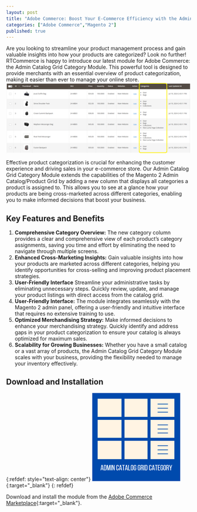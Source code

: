 ```yaml
---
layout: post
title: "Adobe Commerce: Boost Your E-Commerce Efficiency with the Admin Catalog Grid Category Module"
categories: ["Adobe Commerce","Magento 2"]
published: true
---
```

Are you looking to streamline your product management process and gain valuable insights into how your products are categorized? Look no further! RTCommerce is happy to introduce our latest module for Adobe Commerce: the Admin Catalog Grid Category Module. This powerful tool is designed to provide merchants with an essential overview of product categorization, making it easier than ever to manage your online store.
![alt text](/images/admin-catalog-grid-category/admin-catalog-grid-category_screenshot.png)

Effective product categorization is crucial for enhancing the customer experience and driving sales in your e-commerce store. Our Admin Catalog Grid Category Module extends the capabilities of the Magento 2 Admin Catalog/Product Grid by adding a new column that displays all categories a product is assigned to. This allows you to see at a glance how your products are being cross-marketed across different categories, enabling you to make informed decisions that boost your business.



## Key Features and Benefits

1. **Comprehensive Category Overview:** The new category column provides a clear and comprehensive view of each product’s category assignments, saving you time and effort by eliminating the need to navigate through multiple screens.
2. **Enhanced Cross-Marketing Insights:** Gain valuable insights into how your products are marketed across different categories, helping you identify opportunities for cross-selling and improving product placement strategies.
3. **User-Friendly Interface** Streamline your administrative tasks by eliminating unnecessary steps. Quickly review, update, and manage your product listings with direct access from the catalog grid.
4. **User-Friendly Interface:** The module integrates seamlessly with the Magento 2 admin panel, offering a user-friendly and intuitive interface that requires no extensive training to use.
5. **Optimized Merchandising Strategy:** Make informed decisions to enhance your merchandising strategy. Quickly identify and address gaps in your product categorization to ensure your catalog is always optimized for maximum sales.
6. **Scalability for Growing Businesses:** Whether you have a small catalog or a vast array of products, the Admin Catalog Grid Category Module scales with your business, providing the flexibility needed to manage your inventory effectively.

## Download and Installation
{:refdef: style="text-align: center"}
[![RTCommerce admin catalog grid category](/images/admin-catalog-grid-category/admin-catalog-grid-category_icon.png)](https://commercemarketplace.adobe.com/rtcommerce-admin-catalog-grid-category.html){:target="_blank"}
{: refdef}

Download and install the module from the [Adobe Commerce Marketplace](https://commercemarketplace.adobe.com/rtcommerce-admin-catalog-grid-category.html){:target="_blank"}.
